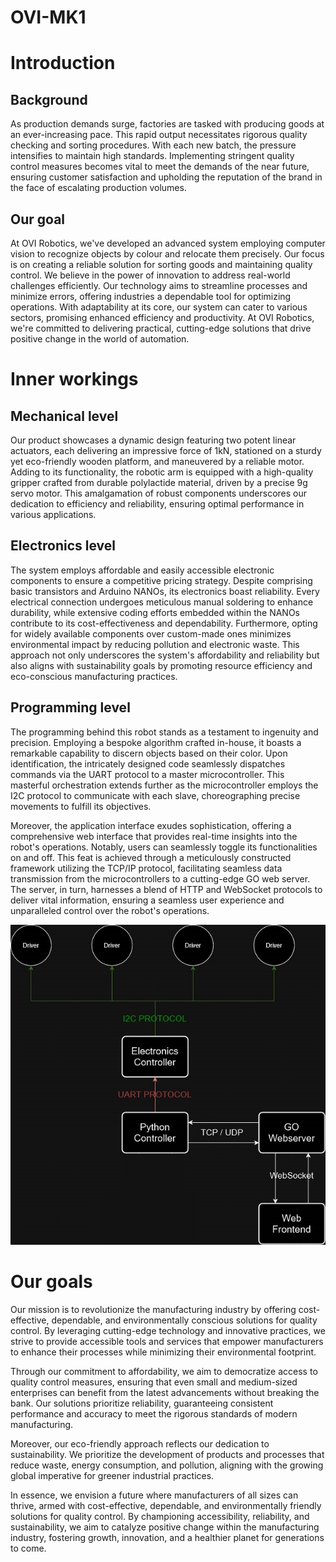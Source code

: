 # OVI-MK1

# Introduction
## Background
As production demands surge, factories are tasked with producing goods at an ever-increasing pace. This rapid output necessitates rigorous quality checking and sorting procedures. With each new batch, the pressure intensifies to maintain high standards. Implementing stringent quality control measures becomes vital to meet the demands of the near future, ensuring customer satisfaction and upholding the reputation of the brand in the face of escalating production volumes.

## Our goal
At OVI Robotics, we've developed an advanced system employing computer vision to recognize objects by colour and relocate them precisely. Our focus is on creating a reliable solution for sorting goods and maintaining quality control. We believe in the power of innovation to address real-world challenges efficiently. Our technology aims to streamline processes and minimize errors, offering industries a dependable tool for optimizing operations. With adaptability at its core, our system can cater to various sectors, promising enhanced efficiency and productivity. At OVI Robotics, we're committed to delivering practical, cutting-edge solutions that drive positive change in the world of automation.




# Inner workings
## Mechanical level
Our product showcases a dynamic design featuring two potent linear actuators, each delivering an impressive force of 1kN, stationed on a sturdy yet eco-friendly wooden platform, and maneuvered by a reliable motor. Adding to its functionality, the robotic arm is equipped with a high-quality gripper crafted from durable polylactide material, driven by a precise 9g servo motor. This amalgamation of robust components underscores our dedication to efficiency and reliability, ensuring optimal performance in various applications.

## Electronics level
The system employs affordable and easily accessible electronic components to ensure a competitive pricing strategy. Despite comprising basic transistors and Arduino NANOs, its electronics boast reliability. Every electrical connection undergoes meticulous manual soldering to enhance durability, while extensive coding efforts embedded within the NANOs contribute to its cost-effectiveness and dependability. Furthermore, opting for widely available components over custom-made ones minimizes environmental impact by reducing pollution and electronic waste. This approach not only underscores the system's affordability and reliability but also aligns with sustainability goals by promoting resource efficiency and eco-conscious manufacturing practices.

## Programming level
The programming behind this robot stands as a testament to ingenuity and precision. Employing a bespoke algorithm crafted in-house, it boasts a remarkable capability to discern objects based on their color. Upon identification, the intricately designed code seamlessly dispatches commands via the UART protocol to a master microcontroller. This masterful orchestration extends further as the microcontroller employs the I2C protocol to communicate with each slave, choreographing precise movements to fulfill its objectives.

Moreover, the application interface exudes sophistication, offering a comprehensive web interface that provides real-time insights into the robot's operations. Notably, users can seamlessly toggle its functionalities on and off. This feat is achieved through a meticulously constructed framework utilizing the TCP/IP protocol, facilitating seamless data transmission from the microcontrollers to a cutting-edge GO web server. The server, in turn, harnesses a blend of HTTP and WebSocket protocols to deliver vital information, ensuring a seamless user experience and unparalleled control over the robot's operations.

![Architecture](!assets/OVI-ARCHITECTURE.jpg)




# Our goals
Our mission is to revolutionize the manufacturing industry by offering cost-effective, dependable, and environmentally conscious solutions for quality control. By leveraging cutting-edge technology and innovative practices, we strive to provide accessible tools and services that empower manufacturers to enhance their processes while minimizing their environmental footprint.

Through our commitment to affordability, we aim to democratize access to quality control measures, ensuring that even small and medium-sized enterprises can benefit from the latest advancements without breaking the bank. Our solutions prioritize reliability, guaranteeing consistent performance and accuracy to meet the rigorous standards of modern manufacturing.

Moreover, our eco-friendly approach reflects our dedication to sustainability. We prioritize the development of products and processes that reduce waste, energy consumption, and pollution, aligning with the growing global imperative for greener industrial practices.

In essence, we envision a future where manufacturers of all sizes can thrive, armed with cost-effective, dependable, and environmentally friendly solutions for quality control. By championing accessibility, reliability, and sustainability, we aim to catalyze positive change within the manufacturing industry, fostering growth, innovation, and a healthier planet for generations to come.


